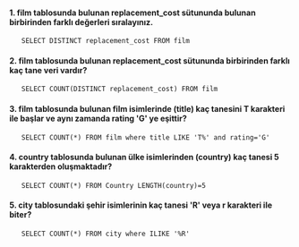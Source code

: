 #### 1. film tablosunda bulunan replacement_cost sütununda bulunan birbirinden farklı değerleri sıralayınız.
```
   SELECT DISTINCT replacement_cost FROM film 
```

#### 2. film tablosunda bulunan replacement_cost sütununda birbirinden farklı kaç tane veri vardır?
```
   SELECT COUNT(DISTINCT replacement_cost) FROM film 
```

#### 3. film tablosunda bulunan film isimlerinde (title) kaç tanesini T karakteri ile başlar ve aynı zamanda rating 'G' ye eşittir?
```
   SELECT COUNT(*) FROM film where title LIKE 'T%' and rating='G'
```

#### 4. country tablosunda bulunan ülke isimlerinden (country) kaç tanesi 5 karakterden oluşmaktadır?
```
   SELECT COUNT(*) FROM Country LENGTH(country)=5
```

#### 5. city tablosundaki şehir isimlerinin kaç tanesi 'R' veya r karakteri ile biter?
```
   SELECT COUNT(*) FROM city where ILIKE '%R'
```
